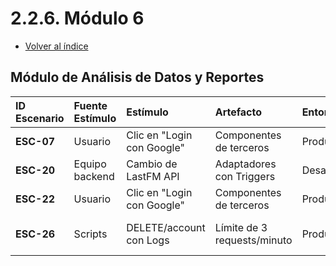 # 2.2.6. Módulo 6
- [Volver al índice](/2/2.md)

## Módulo de Análisis de Datos y Reportes

| ID Escenario | Fuente Estímulo | Estímulo | Artefacto | Entorno | Respuesta | Medida de Respuesta |
| :--- | :--- | :--- | :--- | :--- | :--- | :--- |
| **ESC-07** | Usuario | Clic en "Login con Google" | Componentes de terceros | Producción | Token JWT generado en 1s | 100% de logins |
| **ESC-20** | Equipo backend | Cambio de LastFM API | Adaptadores con Triggers | Desarrollo | Implementación en 4h | 100% de endpoints |
| **ESC-22** | Usuario | Clic en "Login con Google" | Componentes de terceros | Producción | Token JWT generado en 1s | 100% de logins |
| **ESC-26** | Scripts | DELETE/account con Logs | Límite de 3 requests/minuto | Producción | Registro con: [timestamp, IP, request_type] | 100% de datos |